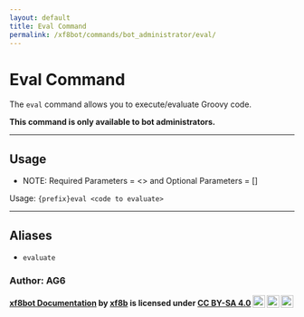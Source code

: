 ```yaml
---
layout: default
title: Eval Command
permalink: /xf8bot/commands/bot_administrator/eval/
---
```


# Eval Command

The `eval` command allows you to execute/evaluate Groovy code.

**This command is only available to bot administrators.**

---

## Usage

- NOTE: Required Parameters = <> and Optional Parameters = []

Usage: `{prefix}eval <code to evaluate>`

---

## Aliases

- `evaluate`

### **Author: AG6**

<b>
<a rel="cc:attributionURL" property="dct:title" href="https://xf8b.github.io/documentation/xf8bot/">xf8bot
Documentation</a> by
<a rel="cc:attributionURL dct:creator" property="cc:attributionName" href="https://github.com/xf8b/">xf8b</a>
is licensed under
<a rel="license" href="https://creativecommons.org/licenses/by-sa/4.0">CC BY-SA
4.0<img style="height:22px!important;margin-left:3px;vertical-align:text-bottom;" src="https://mirrors.creativecommons.org/presskit/icons/cc.svg?ref=chooser-v1" /><img style="height:22px!important;margin-left:3px;vertical-align:text-bottom;" src="https://mirrors.creativecommons.org/presskit/icons/by.svg?ref=chooser-v1" /><img style="height:22px!important;margin-left:3px;vertical-align:text-bottom;" src="https://mirrors.creativecommons.org/presskit/icons/sa.svg?ref=chooser-v1" /></a>
</b>
